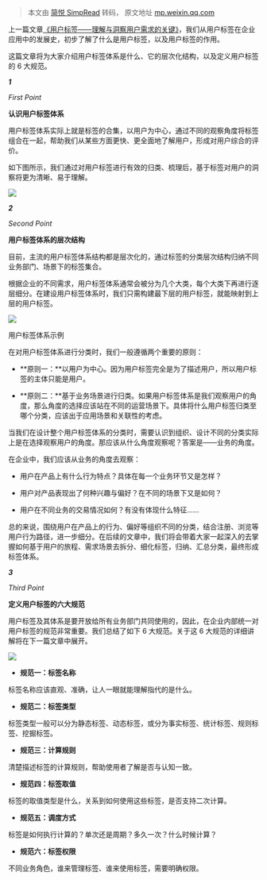 > 本文由 [简悦 SimpRead](http://ksria.com/simpread/) 转码， 原文地址 [mp.weixin.qq.com](https://mp.weixin.qq.com/s/a0A1jnRqDS8QpOTVGqemjg)

  

上一篇文章[《用户标签——理解与洞察用户需求的关键》](http://mp.weixin.qq.com/s?__biz=MjM5OTExMjkwMA==&mid=2651921382&idx=1&sn=170969b766c3fa8e952f24cccb896370&chksm=bd25c24d8a524b5b2eda755d6da9f71f48f9e2dd1b67a4434e7b6b31a99f4d7a45e6daebb5fb&scene=21#wechat_redirect)，我们从用户标签在企业应用中的发展史，初步了解了什么是用户标签，以及用户标签的作用。

这篇文章将为大家介绍用户标签体系是什么、它的层次化结构，以及定义用户标签的 6 大规范。

_**1**_

_First Point_

**认识用户标签体系**

用户标签体系实际上就是标签的合集，以用户为中心，通过不同的观察角度将标签组合在一起，帮助我们从某些方面更快、更全面地了解用户，形成对用户综合的评价。

如下图所示，我们通过对用户标签进行有效的归类、梳理后，基于标签对用户的洞察将更为清晰、易于理解。

![](https://mmbiz.qpic.cn/mmbiz_jpg/1ibVfXfhQiaUgVMHbGBdjpuCrugn2EaAGp8QhQJEDiaXBbibbw8m4yXpna7oWYFtZtibEzPPRXYb4NJsrxZkezvyibvQ/640?wx_fmt=jpeg)

_**2**_

_Second Point_

**用户标签体系的层次结构**

目前，主流的用户标签体系结构都是层次化的，通过标签的分类层次结构归纳不同业务部门、场景下的标签集合。

根据企业的不同需求，用户标签体系通常会被分为几个大类，每个大类下再进行逐层细分。在建设用户标签体系时，我们只需构建最下层的用户标签，就能映射到上层的用户标签。

![](https://mmbiz.qpic.cn/mmbiz_jpg/1ibVfXfhQiaUgVMHbGBdjpuCrugn2EaAGpV6sZJF6dia4jgSmvjEYP7xfQaXzmILhXFjH7xxib9icaFibVU4ibYlhMr2w/640?wx_fmt=jpeg)

用户标签体系示例

在对用户标签体系进行分类时，我们一般遵循两个重要的原则：

*   **原则一：**以用户为中心。因为用户标签完全是为了描述用户，所以用户标签的主体只能是用户。
    
*   **原则二：**基于业务场景进行归类。如果用户标签体系是我们观察用户的角度，那么角度的选择应该站在不同的运营场景下。具体将什么用户标签归类至哪个分类，应该出于应用场景和关联性的考虑。
    

当我们在设计整个用户标签体系的分类时，需要认识到组织、设计不同的分类实际上是在选择观察用户的角度。那应该从什么角度观察呢？答案是——业务的角度。

在企业中，我们应该从业务的角度去观察：

*   用户在产品上有什么行为特点？具体在每一个业务环节又是怎样？
    
*   用户对产品表现出了何种兴趣与偏好？在不同的场景下又是如何？
    
*   用户在不同业务的交易情况如何？有没有体现什么特征......
    

总的来说，围绕用户在产品上的行为、偏好等组织不同的分类，结合注册、浏览等用户行为路径，进一步细分。在后续的文章中，我们将会带着大家一起深入的去掌握如何基于用户的旅程、需求场景去拆分、细化标签，归纳、汇总分类，最终形成标签体系。

**_3_**

_Third Point_

**定义用户标签的六大规范**

用户标签及其体系是要开放给所有业务部门共同使用的，因此，在企业内部统一对用户标签的规范非常重要。我们总结了如下 6 大规范。关于这 6 大规范的详细讲解将在下一篇文章中展开。

![](https://mmbiz.qpic.cn/mmbiz_jpg/1ibVfXfhQiaUgVMHbGBdjpuCrugn2EaAGpgUYtDHvfWaaDI1nZJXQkG7uuwIC6LfbBDiaovDDn63FBXqBuG4kPic2w/640?wx_fmt=jpeg)

*   **规范一：标签名称**
    

标签名称应该直观、准确，让人一眼就能理解指代的是什么。

*   **规范二：标签类型**
    

标签类型一般可以分为静态标签、动态标签，或分为事实标签、统计标签、规则标签、挖掘标签。

*   **规范三：计算规则**
    

清楚描述标签的计算规则，帮助使用者了解是否与认知一致。

*   **规范四：标签取值**
    

标签的取值类型是什么，关系到如何使用这些标签，是否支持二次计算。

*   **规范五：调度方式**
    

标签是如何执行计算的？单次还是周期？多久一次？什么时候计算？

*   **规范六：标签权限**
    

不同业务角色，谁来管理标签、谁来使用标签，需要明确权限。